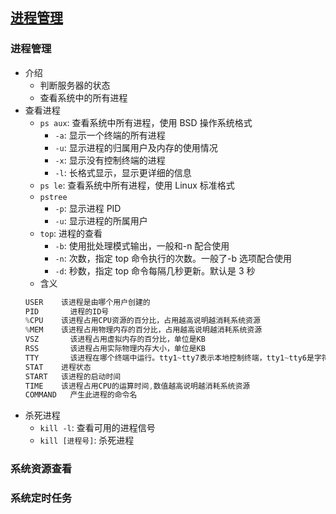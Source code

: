 ## [进程管理](https://static.zhufengpeixun.com/grow/html/125.7.linux-system.html)

### 进程管理

- 介绍
  - 判断服务器的状态
  - 查看系统中的所有进程
- 查看进程
  - `ps aux`: 查看系统中所有进程，使用 BSD 操作系统格式
    - `-a`: 显示一个终端的所有进程
    - `-u`: 显示进程的归属用户及内存的使用情况
    - `-x`: 显示没有控制终端的进程
    - `-l`: 长格式显示，显示更详细的信息
  - `ps le`: 查看系统中所有进程，使用 Linux 标准格式
  - `pstree`
    - `-p`: 显示进程 PID
    - `-u`: 显示进程的所属用户
  - `top`: 进程的查看
    - `-b`: 使用批处理模式输出，一般和-n 配合使用
    - `-n`: 次数，指定 top 命令执行的次数。一般了-b 选项配合使用
    - `-d`: 秒数，指定 top 命令每隔几秒更新。默认是 3 秒
  - 含义
  ```js
  USER	  该进程是由哪个用户创建的
  PID	    进程的ID号
  %CPU	  该进程占用CPU资源的百分比，占用越高说明越消耗系统资源
  %MEM	  该进程占用物理内存的百分比，占用越高说明越消耗系统资源
  VSZ	    该进程占用虚拟内存的百分比，单位是KB
  RSS	    该进程占用实际物理内存大小，单位是KB
  TTY	    该进程在哪个终端中运行。tty1~tty7表示本地控制终端，tty1~tty6是字符终端，tty7是图形终端。pts/0~255   代表虚拟终端，?表示此终端是系统启动的
  STAT	  进程状态
  START	  该进程的启动时间
  TIME	  该进程占用CPU的运算时间,数值越高说明越消耗系统资源
  COMMAND	产生此进程的命令名
  ```
- 杀死进程
  - `kill -l`: 查看可用的进程信号
  - `kill [进程号]`: 杀死进程

### 系统资源查看

### 系统定时任务
